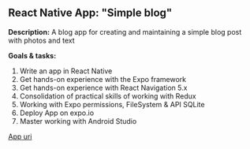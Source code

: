 ## React Native App: "Simple blog"

**Description:** A blog app for creating and maintaining a simple blog post with photos and text

**Goals & tasks:**

1. Write an app in React Native
2. Get hands-on experience with the Expo framework
3. Get hands-on experience with React Navigation 5.x
4. Consolidation of practical skills of working with Redux
5. Working with Expo permissions, FileSystem & API SQLite
6. Deploy App on expo.io
7. Master working with Android Studio

[App uri](https://expo.io/@sxidsvit/react-native-simple-blog-app)